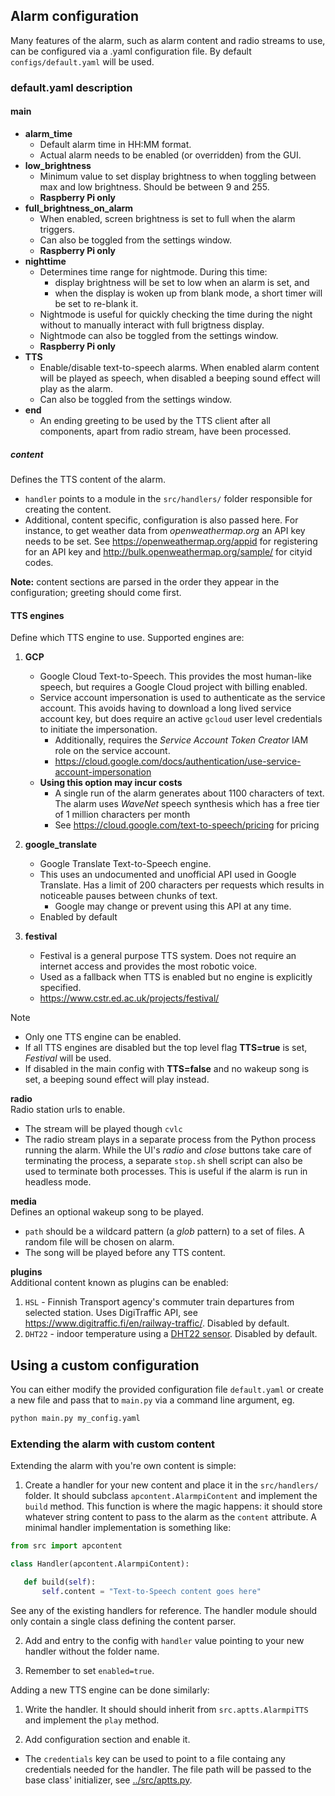 
## Alarm configuration
Many features of the alarm, such as alarm content and radio streams to use, can be configured via a .yaml configuration file. By default `configs/default.yaml` will be used.


### default.yaml description

#### main  
* **alarm_time**
  * Default alarm time in HH:MM format.
  * Actual alarm needs to be enabled (or overridden) from the GUI. 
* **low_brightness**
  * Minimum value to set display brightness to when toggling between max and low brightness. Should be between 9 and 255.
  * **Raspberry Pi only**
* **full_brightness_on_alarm**  
  * When enabled, screen brightness is set to full when the alarm triggers.
  * Can also be toggled from the settings window.
  * **Raspberry Pi only**
* **nighttime**  
  * Determines time range for nightmode. During this time:
    * display brightness will be set to low when an alarm is set, and
    * when the display is woken up from blank mode, a short timer will be set to re-blank it.
  * Nightmode is useful for quickly checking the time during the night without to manually interact with full brigtness display.
  * Nightmode can also be toggled from the settings window.
  * **Raspberry Pi only**
* **TTS**
  * Enable/disable text-to-speech alarms. When enabled alarm content will be played as speech, when disabled a beeping sound effect will play as the alarm.
  * Can also be toggled from the settings window.
* **end**
  * An ending greeting to be used by the TTS client after all components, apart from radio stream, have been processed.

##### content  
  Defines the TTS content of the alarm. 
  * `handler` points to a module in the `src/handlers/` folder responsible for creating the content.
  * Additional, content specific, configuration is also passed here. For instance, to get weather data from _openweathermap.org_ an API key needs to be set. See https://openweathermap.org/appid for registering for an API key and http://bulk.openweathermap.org/sample/ for cityid codes.

**Note:** content sections are parsed in the order they appear in the configuration; greeting should come first.


#### TTS engines  
Define which TTS engine to use. Supported engines are:  

 1. **GCP**
    * Google Cloud Text-to-Speech. This provides the most human-like speech, but requires a Google Cloud project with billing enabled.
    * Service account impersonation is used to authenticate as the service account. This avoids having to download a long lived service account key,
        but does require an active `gcloud` user level credentials to initiate the impersonation. 
      * Additionally, requires the _Service Account Token Creator_ IAM role on the service account.
      * https://cloud.google.com/docs/authentication/use-service-account-impersonation
    * **Using this option may incur costs**
      * A single run of the alarm generates about 1100 characters of text. The alarm uses _WaveNet_ speech synthesis which has a free tier of 1 million characters per month
      * See https://cloud.google.com/text-to-speech/pricing for pricing

 1. **google_translate**
    * Google Translate Text-to-Speech engine.
    * This uses an undocumented and unofficial API used in Google Translate. Has a limit of 200 characters per requests which results in noticeable pauses between chunks of text.
      * Google may change or prevent using this API at any time.
    * Enabled by default

 1. **festival**
    * Festival is a general purpose TTS system. Does not require an internet access and provides the most robotic voice.
    * Used as a fallback when TTS is enabled but no engine is explicitly specified.
    * https://www.cstr.ed.ac.uk/projects/festival/

> [!NOTE]
>  * Only one TTS engine can be enabled.
>  * If all TTS engines are disabled but the top level flag **TTS=true** is set, _Festival_ will be used.
>  * If disabled in the main config with **TTS=false** and no wakeup song is set, a beeping sound effect will play instead.


**radio**  
Radio station urls to enable.
 * The stream will be played though `cvlc`
 * The radio stream plays in a separate process from the Python process running the alarm. While the UI's _radio_ and _close_ buttons take care of terminating the process, a separate `stop.sh` shell script can also be used to terminate both processes. This is useful if the alarm is run in headless mode.

**media**  
Defines an optional wakeup song to be played. 
 * `path` should be a wildcard pattern (a _glob_ pattern) to a set of files. A random file will be chosen on alarm.
 * The song will be played before any TTS content.

**plugins**  
Additional content known as plugins can be enabled:
 1. `HSL` - Finnish Transport agency's commuter train departures from selected station. Uses DigiTraffic API, see https://www.digitraffic.fi/en/railway-traffic/. Disabled by default.
 2. `DHT22` - indoor temperature using a [DHT22 sensor](https://learn.adafruit.com/dht). Disabled by default.


## Using a custom configuration
You can either modify the provided configuration file `default.yaml` or create a new file and pass that to `main.py` via a command line argument, eg.
```bash
python main.py my_config.yaml
```



### Extending the alarm with custom content
Extending the alarm with you're own content is simple:

 1. Create a handler for your new content and place it in the `src/handlers/` folder. It should subclass `apcontent.AlarmpiContent` and implement the `build` method. This function is where the magic happens: it should store whatever string content to pass to the alarm as the `content` attribute. A minimal handler implementation is something like:
 ```python
 from src import apcontent

 class Handler(apcontent.AlarmpiContent):

    def build(self):
        self.content = "Text-to-Speech content goes here"
 ```

 See any of the existing handlers for reference. The handler module should only contain a single class defining the content parser.
 
 2. Add and entry to the config with `handler` value pointing to your new handler without the folder name.

 3. Remember to set `enabled=true`.

Adding a new TTS engine can be done similarly:

 1. Write the handler. It should should inherit from `src.aptts.AlarmpiTTS` and implement the `play` method.

 2. Add configuration section and enable it.

  * The `credentials` key can be used to point to a file containg any credentials needed for the handler. The file path will be passed to the base class' initializer, see [../src/aptts.py](../src/aptts.py).
  
